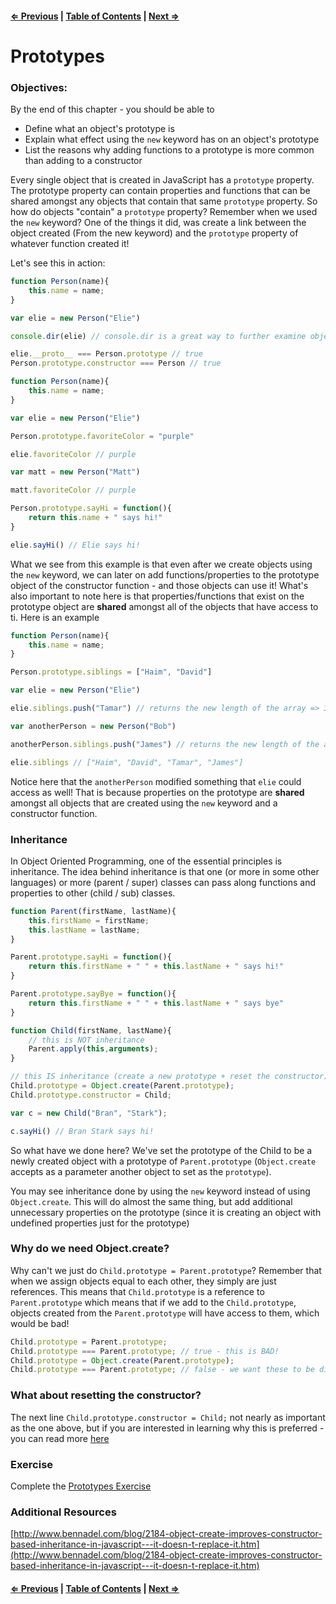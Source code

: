 #### [⇐ Previous](./05-constructor-functions.md) | [Table of Contents](./../readme.md) | [Next ⇒](./06-es2015.md)

# Prototypes

### Objectives:

By the end of this chapter - you should be able to

- Define what an object's prototype is
- Explain what effect using the `new` keyword has on an object's prototype
- List the reasons why adding functions to a prototype is more common than adding to a constructor

Every single object that is created in JavaScript has a `prototype` property. The prototype property can contain properties and functions that can be shared amongst any objects that contain that same `prototype` property. So how do objects "contain" a `prototype` property? Remember when we used the `new` keyword? One of the things it did, was create a link between the object created (From the new keyword) and the `prototype` property of whatever function created it!

Let's see this in action:

```javascript
function Person(name){
    this.name = name;
}

var elie = new Person("Elie")

console.dir(elie) // console.dir is a great way to further examine objects

elie.__proto__ === Person.prototype // true
Person.prototype.constructor === Person // true
```

```javascript
function Person(name){
    this.name = name;
}

var elie = new Person("Elie")

Person.prototype.favoriteColor = "purple"

elie.favoriteColor // purple

var matt = new Person("Matt")

matt.favoriteColor // purple

Person.prototype.sayHi = function(){
    return this.name + " says hi!"
}

elie.sayHi() // Elie says hi!
```

What we see from this example is that even after we create objects using the `new` keyword, we can later on add functions/properties to the prototype object of the constructor function - and those objects can use it! What's also important to note here is that properties/functions that exist on the prototype object are **shared** amongst all of the objects that have access to ti. Here is an example

```javascript
function Person(name){
    this.name = name;
}

Person.prototype.siblings = ["Haim", "David"]

var elie = new Person("Elie")

elie.siblings.push("Tamar") // returns the new length of the array => 3

var anotherPerson = new Person("Bob")

anotherPerson.siblings.push("James") // returns the new length of the array => 4

elie.siblings // ["Haim", "David", "Tamar", "James"]
```

Notice here that the `anotherPerson` modified something that `elie` could access as well! That is because properties on the prototype are **shared** amongst all objects that are created using the `new` keyword and a constructor function. 

### Inheritance

In Object Oriented Programming, one of the essential principles is inheritance. The idea behind inheritance is that one (or more in some other languages) or more (parent / super) classes can pass along functions and properties to other (child / sub) classes. 

```javascript
function Parent(firstName, lastName){
    this.firstName = firstName;
    this.lastName = lastName;
}

Parent.prototype.sayHi = function(){
    return this.firstName + " " + this.lastName + " says hi!" 
}

Parent.prototype.sayBye = function(){
    return this.firstName + " " + this.lastName + " says bye" 
}

function Child(firstName, lastName){
    // this is NOT inheritance
    Parent.apply(this,arguments);
}

// this IS inheritance (create a new prototype + reset the constructor)
Child.prototype = Object.create(Parent.prototype);
Child.prototype.constructor = Child;

var c = new Child("Bran", "Stark");

c.sayHi() // Bran Stark says hi!
```

So what have we done here? We've set the prototype of the Child to be a newly created object with a prototype of `Parent.prototype` (`Object.create` accepts as a parameter another object to set as the `prototype`).

You may see inheritance done by using the `new` keyword instead of using `Object.create`. This will do almost the same thing, but add additional unnecessary properties on the prototype (since it is creating an object with undefined properties just for the prototype)

### Why do we need Object.create?

Why can't we just do `Child.prototype = Parent.prototype`? Remember that when we assign objects equal to each other, they simply are just references. This means that `Child.prototype` is a reference to `Parent.prototype` which means that if we add to the `Child.prototype`, objects created from the `Parent.prototype` will have access to them, which would be bad!

```javascript
Child.prototype = Parent.prototype;
Child.prototype === Parent.prototype; // true - this is BAD!
Child.prototype = Object.create(Parent.prototype);
Child.prototype === Parent.prototype; // false - we want these to be different
```

### What about resetting the constructor?

The next line `Child.prototype.constructor = Child;` not nearly as important as the one above, but if you are interested in learning why this is preferred - you can read more [here](http://stackoverflow.com/questions/8453887/why-is-it-necessary-to-set-the-prototype-constructor)

### Exercise

Complete the [Prototypes Exercise](https://github.com/rithmschool/prework_exercises/tree/master/prototypes_exercise)

### Additional Resources

[http://www.bennadel.com/blog/2184-object-create-improves-constructor-based-inheritance-in-javascript---it-doesn-t-replace-it.htm](http://www.bennadel.com/blog/2184-object-create-improves-constructor-based-inheritance-in-javascript---it-doesn-t-replace-it.htm)

#### [⇐ Previous](./06-constructor-functions.md) | [Table of Contents](./../readme.md) | [Next ⇒](./08-es2015.md)